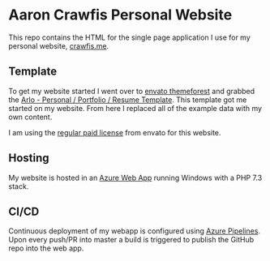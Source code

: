 # Aaron Crawfis Personal Website

This repo contains the HTML for the single page application I use for my personal website, [crawfis.me](https://crawfis.me).

## Template

To get my website started I went over to [envato themeforest](https://themeforest.net) and grabbed the [Arlo - Personal / Portfolio / Resume Template](https://themeforest.net/item/arlo-personal-portfolio-template/23175475). This template got me started on my website. From here I replaced all of the example data with my own content.

I am using the [regular paid license](https://themeforest.net/licenses/terms/regular/2.2%20(Copy)) from envato for this website.

## Hosting

My website is hosted in an [Azure Web App](https://azure.microsoft.com/en-us/services/app-service/web/) running Windows with a PHP 7.3 stack.

## CI/CD

Continuous deployment of my webapp is configured using [Azure Pipelines](https://azure.microsoft.com/en-us/services/devops/pipelines/). Upon every push/PR into master a build is triggered to publish the GitHub repo into the web app.